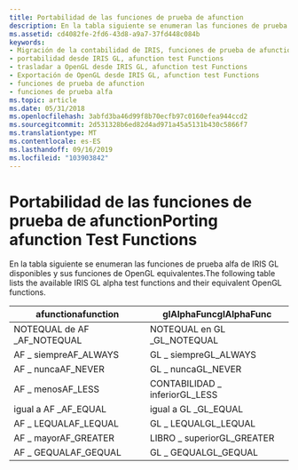 ```yaml
---
title: Portabilidad de las funciones de prueba de afunction
description: En la tabla siguiente se enumeran las funciones de prueba alfa de IRIS GL disponibles y sus funciones de OpenGL equivalentes.
ms.assetid: cd4082fe-2fd6-43d8-a9a7-37fd448c084b
keywords:
- Migración de la contabilidad de IRIS, funciones de prueba de afunction
- portabilidad desde IRIS GL, afunction test Functions
- trasladar a OpenGL desde IRIS GL, afunction test Functions
- Exportación de OpenGL desde IRIS GL, afunction test Functions
- funciones de prueba de afunction
- funciones de prueba alfa
ms.topic: article
ms.date: 05/31/2018
ms.openlocfilehash: 3abfd3ba46d99f8b70ecfb97c0160efea944ccd2
ms.sourcegitcommit: 2d531328b6ed82d4ad971a45a5131b430c5866f7
ms.translationtype: MT
ms.contentlocale: es-ES
ms.lasthandoff: 09/16/2019
ms.locfileid: "103903842"
---
```

# <a name="porting-afunction-test-functions"></a><span data-ttu-id="556cb-109">Portabilidad de las funciones de prueba de afunction</span><span class="sxs-lookup"><span data-stu-id="556cb-109">Porting afunction Test Functions</span></span>

<span data-ttu-id="556cb-110">En la tabla siguiente se enumeran las funciones de prueba alfa de IRIS GL disponibles y sus funciones de OpenGL equivalentes.</span><span class="sxs-lookup"><span data-stu-id="556cb-110">The following table lists the available IRIS GL alpha test functions and their equivalent OpenGL functions.</span></span>



| <span data-ttu-id="556cb-111">afunction</span><span class="sxs-lookup"><span data-stu-id="556cb-111">afunction</span></span>    | <span data-ttu-id="556cb-112">glAlphaFunc</span><span class="sxs-lookup"><span data-stu-id="556cb-112">glAlphaFunc</span></span>  |
|--------------|--------------|
| <span data-ttu-id="556cb-113">NOTEQUAL de AF \_</span><span class="sxs-lookup"><span data-stu-id="556cb-113">AF\_NOTEQUAL</span></span> | <span data-ttu-id="556cb-114">NOTEQUAL en GL \_</span><span class="sxs-lookup"><span data-stu-id="556cb-114">GL\_NOTEQUAL</span></span> |
| <span data-ttu-id="556cb-115">AF \_ siempre</span><span class="sxs-lookup"><span data-stu-id="556cb-115">AF\_ALWAYS</span></span>   | <span data-ttu-id="556cb-116">GL \_ siempre</span><span class="sxs-lookup"><span data-stu-id="556cb-116">GL\_ALWAYS</span></span>   |
| <span data-ttu-id="556cb-117">AF \_ nunca</span><span class="sxs-lookup"><span data-stu-id="556cb-117">AF\_NEVER</span></span>    | <span data-ttu-id="556cb-118">GL \_ nunca</span><span class="sxs-lookup"><span data-stu-id="556cb-118">GL\_NEVER</span></span>    |
| <span data-ttu-id="556cb-119">AF \_ menos</span><span class="sxs-lookup"><span data-stu-id="556cb-119">AF\_LESS</span></span>     | <span data-ttu-id="556cb-120">CONTABILIDAD \_ inferior</span><span class="sxs-lookup"><span data-stu-id="556cb-120">GL\_LESS</span></span>     |
| <span data-ttu-id="556cb-121">igual a AF \_</span><span class="sxs-lookup"><span data-stu-id="556cb-121">AF\_EQUAL</span></span>    | <span data-ttu-id="556cb-122">igual a GL \_</span><span class="sxs-lookup"><span data-stu-id="556cb-122">GL\_EQUAL</span></span>    |
| <span data-ttu-id="556cb-123">AF \_ LEQUAL</span><span class="sxs-lookup"><span data-stu-id="556cb-123">AF\_LEQUAL</span></span>   | <span data-ttu-id="556cb-124">GL \_ LEQUAL</span><span class="sxs-lookup"><span data-stu-id="556cb-124">GL\_LEQUAL</span></span>   |
| <span data-ttu-id="556cb-125">AF \_ mayor</span><span class="sxs-lookup"><span data-stu-id="556cb-125">AF\_GREATER</span></span>  | <span data-ttu-id="556cb-126">LIBRO \_ superior</span><span class="sxs-lookup"><span data-stu-id="556cb-126">GL\_GREATER</span></span>  |
| <span data-ttu-id="556cb-127">AF \_ GEQUAL</span><span class="sxs-lookup"><span data-stu-id="556cb-127">AF\_GEQUAL</span></span>   | <span data-ttu-id="556cb-128">GL \_ GEQUAL</span><span class="sxs-lookup"><span data-stu-id="556cb-128">GL\_GEQUAL</span></span>   |



 

 

 




